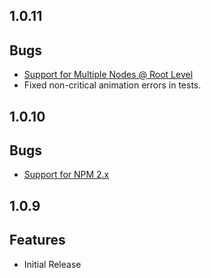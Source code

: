 1.0.11
-------------------

## Bugs
- [Support for Multiple Nodes @ Root Level](https://github.com/alexcurtis/react-treebeard/issues/4)
- Fixed non-critical animation errors in tests.



1.0.10
-------------------

## Bugs
- [Support for NPM 2.x](https://github.com/alexcurtis/react-treebeard/issues/1)


1.0.9
-------------------

## Features
- Initial Release
